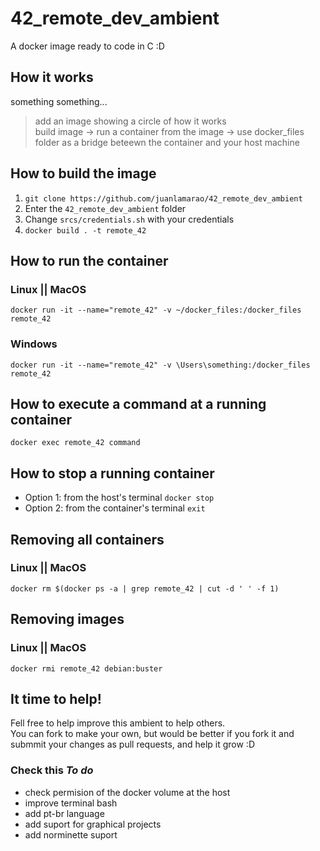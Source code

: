 # 42_remote_dev_ambient
A docker image ready to code in C :D

## How it works
something something...

> add an image showing a circle of how it works  
> build image -> run a container from the image -> use docker_files folder as a bridge beteewn the container and your host machine

## How to build the image
1. `git clone https://github.com/juanlamarao/42_remote_dev_ambient`
2. Enter the `42_remote_dev_ambient` folder
3. Change `srcs/credentials.sh` with your credentials
4. `docker build . -t remote_42`

## How to run the container
### Linux || MacOS
`docker run -it --name="remote_42" -v ~/docker_files:/docker_files remote_42`
### Windows
`docker run -it --name="remote_42" -v \Users\something:/docker_files remote_42`

## How to execute a command at a running container
`docker exec remote_42 command`

## How to stop a running container
* Option 1: from the host's terminal
`docker stop`
* Option 2: from the container's terminal
`exit`

## Removing all containers
### Linux || MacOS
`docker rm $(docker ps -a | grep remote_42 | cut -d ' ' -f 1)`

## Removing images
### Linux || MacOS
`docker rmi remote_42 debian:buster`

## It time to help!
Fell free to help improve this ambient to help others.  
You can fork to make your own, but would be better if you fork it and
submmit your changes as pull requests, and help it grow :D

### Check this _To do_
* check permision of the docker volume at the host
* improve terminal bash
* add pt-br language
* add suport for graphical projects
* add norminette suport
